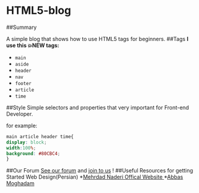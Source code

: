 # HTML5-blog
##Summary

A simple blog that shows how to use HTML5 tags for beginners.
##Tags
__I use this :boom:NEW tags:__
* `main`
* `aside`
* `header`
* `nav`
* `footer`
* `article`
* `time`

##Style
Simple selectors and properties that very important for Front-end Developer.

for example:
```css
main article header time{
display: block;
width:100%;
background: #80CBC4;
}
```
##Our Forum
[See our forum](http://developerha.net) and [join to us](http://goo.gl/q246XM) !
##Useful Resources for getting Started Web Design(Persian)
*[Mehrdad Naderi Offical Website ](www.mehrdadnaderi.com/amuzesh.html)
*[Abbas Moghadam](http://www.azad-dl.com)
